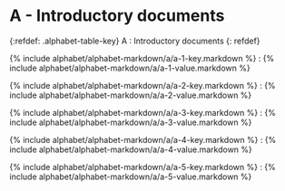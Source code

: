 <div data-role="collapsible" data-inset="false" markdown="1">
<h1 class="cart-collapsible-div">A - Introductory documents</h1>

{:refdef: .alphabet-table-key}
A
: Introductory documents
{: refdef}

{% include alphabet/alphabet-markdown/a/a-1-key.markdown %}
: {% include alphabet/alphabet-markdown/a/a-1-value.markdown %}

{% include alphabet/alphabet-markdown/a/a-2-key.markdown %}
: {% include alphabet/alphabet-markdown/a/a-2-value.markdown %}

{% include alphabet/alphabet-markdown/a/a-3-key.markdown %}
: {% include alphabet/alphabet-markdown/a/a-3-value.markdown %}

{% include alphabet/alphabet-markdown/a/a-4-key.markdown %}
: {% include alphabet/alphabet-markdown/a/a-4-value.markdown %}

{% include alphabet/alphabet-markdown/a/a-5-key.markdown %}
: {% include alphabet/alphabet-markdown/a/a-5-value.markdown %}

</div>
